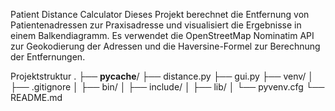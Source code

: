 Patient Distance Calculator
Dieses Projekt berechnet die Entfernung von Patientenadressen zur Praxisadresse und visualisiert die Ergebnisse in einem Balkendiagramm. Es verwendet die OpenStreetMap Nominatim API zur Geokodierung der Adressen und die Haversine-Formel zur Berechnung der Entfernungen.

Projektstruktur
.
├── __pycache__/
├── distance.py
├── gui.py
├── venv/
│   ├── .gitignore
│   ├── bin/
│   ├── include/
│   ├── lib/
│   └── pyvenv.cfg
└── README.md
